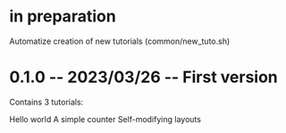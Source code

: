 # in preparation

Automatize creation of new tutorials (common/new_tuto.sh)

# 0.1.0 -- 2023/03/26 -- First version

Contains 3 tutorials:

Hello world
A simple counter
Self-modifying layouts
